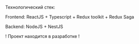Технологический стек:

Frontend: ReactJS + Typescript + Redux toolkit + Redux Saga

Backend: NodeJS + NestJS

! Проект находится в разработке !